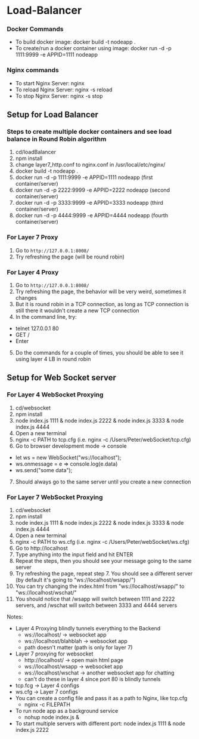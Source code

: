 # Load-Balancer

### Docker Commands
* To build docker image: docker build -t nodeapp . 
* To create/run a docker container using image: docker run -d -p 1111:9999 -e APPID=1111 nodeapp 

### Nginx commands
* To start Nginx Server: nginx
* To reload Nginx Server: nginx -s reload
* To stop Nginx Server: nginx -s stop

## Setup for Load Balancer
### Steps to create multiple docker containers and see load balance in Round Robin algorithm
1. cd/loadBalancer 
2. npm install
3. change layer7_http.conf to nginx.conf in /usr/local/etc/nginx/
4. docker build -t nodeapp .
5. docker run -d -p 1111:9999 -e APPID=1111 nodeapp (first container/server)
6. docker run -d -p 2222:9999 -e APPID=2222 nodeapp (second container/server)
7. docker run -d -p 3333:9999 -e APPID=3333 nodeapp (third container/server)
8. docker run -d -p 4444:9999 -e APPID=4444 nodeapp (fourth container/server)

### For Layer 7 Proxy
1. Go to `http://127.0.0.1:8008/`
2. Try refreshing the page (will be round robin) 

### For Layer 4 Proxy
1. Go to `http://127.0.0.1:8008/`
2. Try refreshing the page, the behavior will be very weird, sometimes it changes
3. But it is round robin in a TCP connection, as long as TCP connection is still there it wouldn't create a new TCP connection
4. In the command line, try:
  * telnet 127.0.0.1 80
  * GET /
  * Enter
5. Do the commands for a couple of times, you should be able to see it using layer 4 LB in round robin 


## Setup for Web Socket server
### For Layer 4 WebSocket Proxying
1. cd/websocket
2. npm install
3. node index.js 1111 & node index.js 2222 & node index.js 3333 & node index.js 4444
4. Open a new terminal
5. nginx -c PATH to tcp.cfg (i.e. nginx -c /Users/Peter/webSocket/tcp.cfg)
6. Go to browser development mode -> console
  * let ws = new WebSocket("ws://localhost");
  * ws.onmessage = e => console.log(e.data)
  * ws.send("some data");
7. Should always go to the same server until you create a new connection 

### For Layer 7 WebSocket Proxying
1. cd/websocket
2. npm install
3. node index.js 1111 & node index.js 2222 & node index.js 3333 & node index.js 4444
4. Open a new terminal
5. nginx -c PATH to ws.cfg (i.e. nginx -c /Users/Peter/webSocket/ws.cfg)
6. Go to http://localhost
7. Type anything into the input field and hit ENTER
8. Repeat the steps, then you should see your message going to the same server
9. Try refreshing the page, repeat step 7. You should see a different server (by default it's going to "ws://localhost/wsapp/")
10. You can try changing the index.html from "ws://localhost/wsapp/" to "ws://localhost/wschat/"
11. You should notice that /wsapp will switch between 1111 and 2222 servers, and /wschat will switch between 3333 and 4444 servers

Notes:
* Layer 4 Proxying blindly tunnels everything to the Backend 
  * ws://localhost/ -> websocket app
  * ws://localhost/blahblah -> websocket app
  * path doesn't matter (path is only for layer 7)
* Layer 7 proxying for websocket
  * http://localhost/ -> open main html page
  * ws://localhost/wsapp -> websocket app
  * ws://localhost/wschat -> another websocket app for chatting
  * can't do these in layer 4 since port 80 is blindly tunnels
* tcp.fcg -> Layer 4 configs
* ws.cfg -> Layer 7 configs
* You can create a config file and pass it as a path to Nginx, like tcp.cfg
  * nginx -c FILEPATH
* To run node app as a background service
  * nohup node index.js &
* To start multiple servers with different port: node index.js 1111 & node index.js 2222
